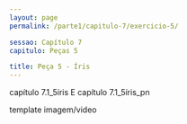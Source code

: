 ```yaml
---
layout: page
permalink: /parte1/capitulo-7/exercicio-5/

sessao: Capítulo 7
capitulo: Peças 5

title: Peça 5 - Íris
---
```


capítulo 7.1_5íris E capítulo 7.1_5íris_pn

template imagem/video
